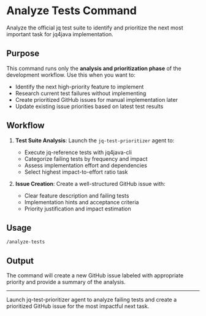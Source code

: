 # Analyze Tests Command

Analyze the official jq test suite to identify and prioritize the next most important task for jq4java implementation.

## Purpose

This command runs only the **analysis and prioritization phase** of the development workflow. Use this when you want to:

- Identify the next high-priority feature to implement
- Research current test failures without implementing
- Create prioritized GitHub issues for manual implementation later
- Update existing issue priorities based on latest test results

## Workflow

1. **Test Suite Analysis**: Launch the `jq-test-prioritizer` agent to:
   - Execute jq-reference tests with jq4java-cli
   - Categorize failing tests by frequency and impact
   - Assess implementation effort and dependencies
   - Select highest impact-to-effort ratio task

2. **Issue Creation**: Create a well-structured GitHub issue with:
   - Clear feature description and failing tests
   - Implementation hints and acceptance criteria
   - Priority justification and impact estimation

## Usage

```
/analyze-tests
```

## Output

The command will create a new GitHub issue labeled with appropriate priority and provide a summary of the analysis.

---

Launch jq-test-prioritizer agent to analyze failing tests and create a prioritized GitHub issue for the most impactful next task.